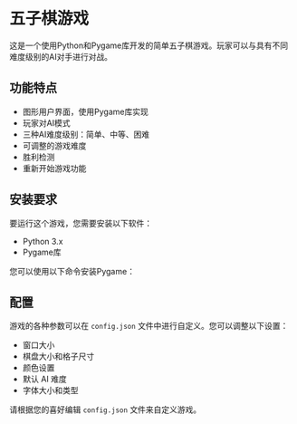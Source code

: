 # 五子棋游戏

这是一个使用Python和Pygame库开发的简单五子棋游戏。玩家可以与具有不同难度级别的AI对手进行对战。

## 功能特点

- 图形用户界面，使用Pygame库实现
- 玩家对AI模式
- 三种AI难度级别：简单、中等、困难
- 可调整的游戏难度
- 胜利检测
- 重新开始游戏功能

## 安装要求

要运行这个游戏，您需要安装以下软件：

- Python 3.x
- Pygame库

您可以使用以下命令安装Pygame：

## 配置

游戏的各种参数可以在 `config.json` 文件中进行自定义。您可以调整以下设置：

- 窗口大小
- 棋盘大小和格子尺寸
- 颜色设置
- 默认 AI 难度
- 字体大小和类型

请根据您的喜好编辑 `config.json` 文件来自定义游戏。